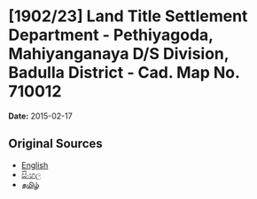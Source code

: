 # [1902/23] Land Title Settlement Department - Pethiyagoda, Mahiyanganaya D/S Division, Badulla District - Cad. Map No. 710012

**Date:** 2015-02-17

## Original Sources

- [English](https://documents.gov.lk/view/extra-gazettes/2015/2/1902-23_E.pdf)
- [සිංහල](https://documents.gov.lk/view/extra-gazettes/2015/2/1902-23_S.pdf)
- [தமிழ்](https://documents.gov.lk/view/extra-gazettes/2015/2/1902-23_T.pdf)
